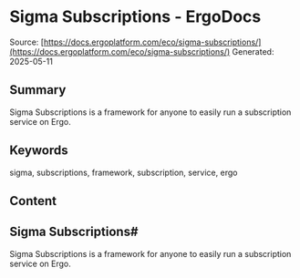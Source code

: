 # Sigma Subscriptions - ErgoDocs
Source: [https://docs.ergoplatform.com/eco/sigma-subscriptions/](https://docs.ergoplatform.com/eco/sigma-subscriptions/)
Generated: 2025-05-11

## Summary
Sigma Subscriptions is a framework for anyone to easily run a subscription service on Ergo.

## Keywords
sigma, subscriptions, framework, subscription, service, ergo

## Content
## Sigma Subscriptions#
Sigma Subscriptions is a framework for anyone to easily run a subscription service on Ergo.
